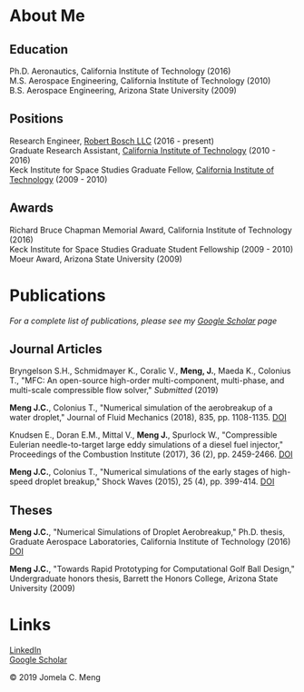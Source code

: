 # About Me
## Education
Ph.D. Aeronautics, California Institute of Technology (2016)  
M.S. Aerospace Engineering, California Institute of Technology (2010)  
B.S. Aerospace Engineering, Arizona State University (2009)   

## Positions
Research Engineer, [Robert Bosch LLC](https://www.bosch.com/research/) (2016 - present)  
Graduate Research Assistant, [California Institute of Technology](https://www.caltech.edu) (2010 - 2016)  
Keck Institute for Space Studies Graduate Fellow, [California Institute of Technology](http://www.galcit.caltech.edu) (2009 - 2010)  
 
## Awards
Richard Bruce Chapman Memorial Award, California Institute of Technology (2016)  
Keck Institute for Space Studies Graduate Student Fellowship (2009 - 2010)  
Moeur Award, Arizona State University (2009)  

# Publications
_For a complete list of publications, please see my [Google Scholar](https://scholar.google.com/citations?user=TrfuqIgAAAAJ&hl=en&oi=ao) page_

## Journal Articles

Bryngelson S.H., Schmidmayer K., Coralic V., **Meng, J.**, Maeda K., Colonius T., "MFC: An open-source high-order multi-component, multi-phase, and multi-scale compressible flow solver," _Submitted_ (2019)

**Meng J.C.**, Colonius T., "Numerical simulation of the aerobreakup of a water droplet," Journal of Fluid Mechanics (2018), 835, pp. 1108-1135. [DOI](https://doi.org/10.1017/jfm.2017.804)

Knudsen E., Doran E.M., Mittal V., **Meng J.**, Spurlock W., "Compressible Eulerian needle-to-target large eddy simulations of a diesel fuel injector," Proceedings of the Combustion Institute (2017), 36 (2), pp. 2459-2466. [DOI](https://doi.org/10.1016/j.proci.2016.08.016)

**Meng J.C.**, Colonius T., "Numerical simulations of the early stages of high-speed droplet breakup," Shock Waves (2015), 25 (4), pp. 399-414. [DOI](https://doi.org/10.1007/s00193-014-0546-z)

## Theses

**Meng J.C.**, "Numerical Simulations of Droplet Aerobreakup," Ph.D. thesis, Graduate Aerospace Laboratories, California Institute of Technology (2016) [DOI](https://doi.org/10.7907/Z9KW5D09)

**Meng J.C.**, "Towards Rapid Prototyping for Computational Golf Ball Design," Undergraduate honors thesis, Barrett the Honors College, Arizona State University (2009)

# Links
[LinkedIn](https://www.linkedin.com/in/jomelameng/)  
[Google Scholar](https://scholar.google.com/citations?user=TrfuqIgAAAAJ&hl=en&oi=ao)


© 2019 Jomela C. Meng

